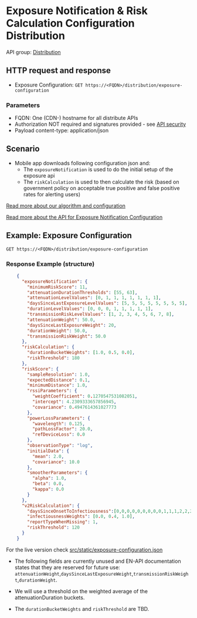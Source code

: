 # Exposure Notification & Risk Calculation Configuration Distribution

API group: [Distribution](../guidebook.md#system-apis-and-interfaces)

## HTTP request and response

- Exposure Configuration: ```GET https://<FQDN>/distribution/exposure-configuration```

### Parameters

- FQDN: One (CDN-) hostname for all distribute APIs
- Authorization NOT required and signatures provided - see [API security](./security.md)
- Payload content-type: application/json

## Scenario
- Mobile app downloads following configuration json and:
    - The `exposureNotification` is used to do the initial setup of the exposure api 
    - The `riskCalculation` is used to then calculate the risk (based on government policy on acceptable true positive and false positive rates for alerting users)

[Read more about our algorithm and configuration](https://www.turing.ac.uk/blog/technical-roadmap-uks-contract-tracing-app-functionality)

[Read more about the API for Exposure Notification Configuration](https://static.googleusercontent.com/media/www.google.com/en//covid19/exposurenotifications/pdfs/Android-Exposure-Notification-API-documentation-v1.3.2.pdf)

## Example: Exposure Configuration
```GET https://<FQDN>/distribution/exposure-configuration```

### Response Example (structure)
```json
    {
      "exposureNotification": {
        "minimumRiskScore": 11,
        "attenuationDurationThresholds": [55, 63],
        "attenuationLevelValues": [0, 1, 1, 1, 1, 1, 1, 1],
        "daysSinceLastExposureLevelValues": [5, 5, 5, 5, 5, 5, 5, 5],
        "durationLevelValues": [0, 0, 0, 1, 1, 1, 1, 1],
        "transmissionRiskLevelValues": [1, 2, 3, 4, 5, 6, 7, 8],
        "attenuationWeight": 50.0,
        "daysSinceLastExposureWeight": 20,
        "durationWeight": 50.0,
        "transmissionRiskWeight": 50.0
      },
      "riskCalculation": {
        "durationBucketWeights": [1.0, 0.5, 0.0],
        "riskThreshold": 180
      },
      "riskScore": {
        "sampleResolution": 1.0,
        "expectedDistance": 0.1,
        "minimumDistance": 1.0,
        "rssiParameters": {
          "weightCoefficient": 0.1270547531082051,
          "intercept": 4.2309333657856945,
          "covariance": 0.4947614361027773
        },
        "powerLossParameters": {
          "wavelength": 0.125,
          "pathLossFactor": 20.0,
          "refDeviceLoss": 0.0
        },
        "observationType": "log",
        "initialData": {
          "mean": 2.0,
          "covariance": 10.0
        },
        "smootherParameters": {
          "alpha": 1.0,
          "beta": 0.0,
          "kappa": 0.0
        }
      },  
      "v2RiskCalculation": {
        "daysSinceOnsetToInfectiousness":[0,0,0,0,0,0,0,0,0,1,1,1,2,2,2,2,2,2,1,1,1,1,1,1,0,0,0,0,0],
        "infectiousnessWeights": [0.0, 0.4, 1.0],
        "reportTypeWhenMissing": 1,
        "riskThreshold": 120
      }
    }  
```

For the live version check [src/static/exposure-configuration.json](../../../src/static/exposure-configuration.json)

* The following fields are currently unused and EN-API documentation states that they are reserved for future use: 
`attenuationWeight`,`daysSinceLastExposureWeight`,`transmissionRiskWeight`,`durationWeight`. 

* We will use a threshold on the weighted average of the attenuationDuration buckets.
* The `durationBucketWeights` and `riskThreshold` are TBD.  
